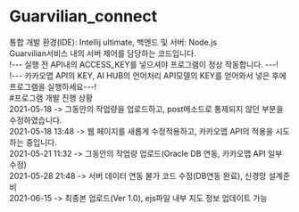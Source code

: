 # Guarvilian_connect
통합 개발 환경(IDE): Intellij ultimate, 백엔드 및 서버: Node.js</br>
Guarvilian서비스 내의 서버 제어를 담당하는 코드입니다.</br>
!--- 실행 전 API내의 ACCESS_KEY를 넣으셔야 프로그램이 정상 작동합니다. ---! </br>
!--- 카카오맵 API의 KEY, AI HUB의 언어처리 API모델의 KEY를 얻어와서 넣은 후에 프로그램을 실행하세요---!</br>
#프로그램 개발 진행 상황</br>
2021-05-18 -> 그동안의 작업량을 업로드하고, post메소드로 통제되지 않던 부분을 수정하였습니다.</br>
2021-05-18 13:48 -> 웹 페이지를 새롭게 수정적용하고, 카카오맵 API의 적용을 시도하는 중입니다. </br>
2021-05-21 11:32 -> 그동안의 작업량 업로드(Oracle DB 연동, 카카오맵 API 일부 수정) </br>
2021-05-28 21:48 -> 서버 데이터 연동 불가 코드 수정(DB연동 완료), 신경망 설계준비 </br>
2021-06-15 -> 최종본 업로드(Ver 1.0), ejs파일 내부 지도 정보 업데이트 가능
